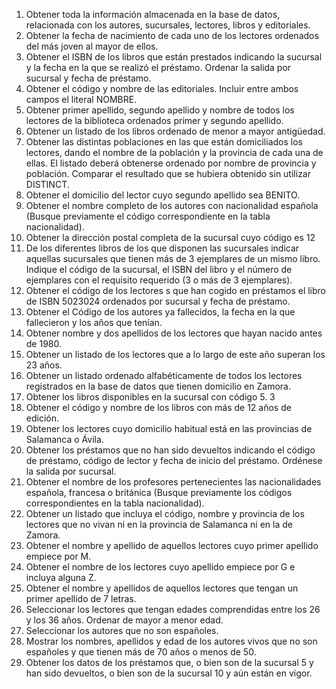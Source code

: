 1. Obtener toda la información almacenada en la base de datos, relacionada con los
autores, sucursales, lectores, libros y editoriales.
2. Obtener la fecha de nacimiento de cada uno de los lectores ordenados del más joven
al mayor de ellos.
3. Obtener el ISBN de los libros que están prestados indicando la sucursal y la fecha en
la que se realizó el préstamo. Ordenar la salida por sucursal y fecha de préstamo.
4. Obtener el código y nombre de las editoriales. Incluir entre ambos campos el literal
NOMBRE.
5. Obtener primer apellido, segundo apellido y nombre de todos los lectores de la
biblioteca ordenados primer y segundo apellido.
6. Obtener un listado de los libros ordenado de menor a mayor antigüedad.
7. Obtener las distintas poblaciones en las que están domiciliados los lectores, dando el
nombre de la población y la provincia de cada una de ellas. El listado deberá
obtenerse ordenado por nombre de provincia y población. Comparar el resultado que
se hubiera obtenido sin utilizar DISTINCT.
8. Obtener el domicilio del lector cuyo segundo apellido sea BENITO.
9. Obtener el nombre completo de los autores con nacionalidad española (Busque
previamente el código correspondiente en la tabla nacionalidad).
10. Obtener la dirección postal completa de la sucursal cuyo código es 12
11. De los diferentes libros de los que disponen las sucursales indicar aquellas
sucursales que tienen más de 3 ejemplares de un mismo libro. Indique el código de
la sucursal, el ISBN del libro y el número de ejemplares con el requisito requerido
(3 o más de 3 ejemplares).
12. Obtener el código de los lectores s que han cogido en préstamos el libro de ISBN
5023024 ordenados por sucursal y fecha de préstamo.
13. Obtener el Código de los autores ya fallecidos, la fecha en la que fallecieron y los
años que tenían.
14. Obtener nombre y dos apellidos de los lectores que hayan nacido antes de 1980.
15. Obtener un listado de los lectores que a lo largo de este año superan los 23 años.
16. Obtener un listado ordenado alfabéticamente de todos los lectores registrados en la
base de datos que tienen domicilio en Zamora.
17. Obtener los libros disponibles en la sucursal con código 5.
3
18. Obtener el código y nombre de los libros con más de 12 años de edición.
19. Obtener los lectores cuyo domicilio habitual está en las provincias de Salamanca o
Ávila.
20. Obtener los préstamos que no han sido devueltos indicando el código de préstamo,
código de lector y fecha de inicio del préstamo. Ordénese la salida por sucursal.
21. Obtener el nombre de los profesores pertenecientes las nacionalidades española,
francesa o británica (Busque previamente los códigos correspondientes en la tabla
nacionalidad).
22. Obtener un listado que incluya el código, nombre y provincia de los lectores que no
vivan ni en la provincia de Salamanca ni en la de Zamora.
23. Obtener el nombre y apellido de aquellos lectores cuyo primer apellido empiece por
M.
24. Obtener el nombre de los lectores cuyo apellido empiece por G e incluya alguna Z.
25. Obtener el nombre y apellidos de aquellos lectores que tengan un primer apellido de
7 letras.
26. Seleccionar los lectores que tengan edades comprendidas entre los 26 y los 36 años.
Ordenar de mayor a menor edad.
27. Seleccionar los autores que no son españoles.
28. Mostrar los nombres, apellidos y edad de los autores vivos que no son españoles y
que tienen más de 70 años o menos de 50.
29. Obtener los datos de los préstamos que, o bien son de la sucursal 5 y han sido
devueltos, o bien son de la sucursal 10 y aún están en vigor. 
